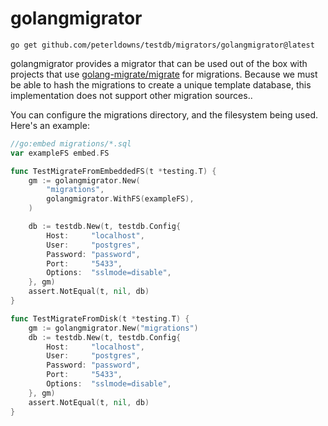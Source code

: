 # golangmigrator

```
go get github.com/peterldowns/testdb/migrators/golangmigrator@latest
```

golangmigrator provides a migrator that can be used out of the box with projects
that use [golang-migrate/migrate](https://github.com/golang-migrate/migrate) for
migrations. Because we must be able to hash the migrations to create a unique
template database, this implementation does not support other migration
sources..

You can configure the migrations directory, and the filesystem being used.
Here's an example:

```go
//go:embed migrations/*.sql
var exampleFS embed.FS

func TestMigrateFromEmbeddedFS(t *testing.T) {
	gm := golangmigrator.New(
		"migrations",
		golangmigrator.WithFS(exampleFS),
	)

	db := testdb.New(t, testdb.Config{
		Host:     "localhost",
		User:     "postgres",
		Password: "password",
		Port:     "5433",
		Options:  "sslmode=disable",
	}, gm)
	assert.NotEqual(t, nil, db)
}

func TestMigrateFromDisk(t *testing.T) {
	gm := golangmigrator.New("migrations")
	db := testdb.New(t, testdb.Config{
		Host:     "localhost",
		User:     "postgres",
		Password: "password",
		Port:     "5433",
		Options:  "sslmode=disable",
	}, gm)
	assert.NotEqual(t, nil, db)
}
```